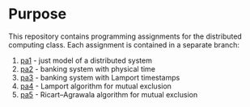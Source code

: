 # Purpose
This repository contains programming assignments for the distributed computing class. 
Each assignment is contained in a separate branch:
1. [pa1](https://github.com/N1cOs/distributed-computing/tree/pa1) - just model of a distributed system
2. [pa2](https://github.com/N1cOs/distributed-computing/tree/pa2) - banking system with physical time
3. [pa3](https://github.com/N1cOs/distributed-computing/tree/pa3) - banking system with Lamport timestamps
4. [pa4](https://github.com/N1cOs/distributed-computing/tree/pa4) - Lamport algorithm for mutual exclusion
5. [pa5](https://github.com/N1cOs/distributed-computing/tree/pa5) - Ricart–Agrawala algorithm for mutual exclusion
